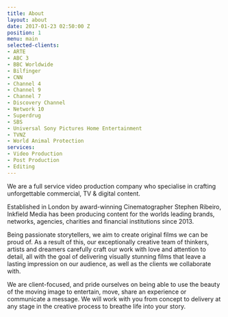 ```yaml
---
title: About
layout: about
date: 2017-01-23 02:50:00 Z
position: 1
menu: main
selected-clients:
- ARTE
- ABC 3
- BBC Worldwide
- Bilfinger
- CNN
- Channel 4
- Channel 9
- Channel 7
- Discovery Channel
- Network 10
- Superdrug
- SBS
- Universal Sony Pictures Home Entertainment
- TVNZ
- World Animal Protection
services:
- Video Production
- Post Production
- Editing
---
```


We are a full service video production company who specialise in crafting unforgettable commercial, TV & digital content.

Established in London by award-winning Cinematographer Stephen Ribeiro, Inkfield Media has been producing content for the worlds leading brands, networks, agencies, charities and financial institutions since 2013.

Being passionate storytellers, we aim to create original films we can be proud of. As a result of this, our exceptionally creative team of thinkers, artists and dreamers carefully craft our work with love and attention to detail, all with the goal of delivering visually stunning films that leave a lasting impression on our audience, as well as the clients we collaborate with.

We are client-focused, and pride ourselves on being able to use the beauty of the moving image to entertain, move, share an experience or communicate a message. We will work with you from concept to delivery at any stage in the creative process to breathe life into your story.